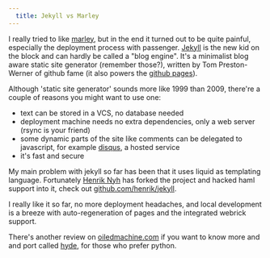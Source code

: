 ```yaml
---
  title: Jekyll vs Marley
---
```


I really tried to like [marley](/2009/03/setting-up-marley.html), but in the
end it turned out to be quite painful, especially the deployment process with
passenger. [Jekyll](http://github.com/mojombo/jekyll/) is the new kid on the
block and can hardly be called a "blog engine". It's a minimalist blog aware static site
generator (remember those?), written by Tom Preston-Werner of github fame (it
also powers the [github pages](http://github.com/blog/272-github-pages)).

Although 'static site generator' sounds more like 1999 than 2009, there're a couple
of reasons you might want to use one:

  * text can be stored in a VCS, no database needed
  * deployment machine needs no extra dependencies, only a web server (rsync is your friend)
  * some dynamic parts of the site like comments can be delegated to javascript, for
example [disqus](http://disqus.com), a hosted service
  * it's fast and secure

My main problem with jekyll so far has been that it uses liquid as templating
language. Fortunately [Henrik Nyh](http://henrik.nyh.se) has forked the project
and hacked haml support into it, check out [github.com/henrik/jekyll](http://github.com/henrik/jekyll).

I really like it so far, no more deployment headaches, and local development is
a breeze with auto-regeneration of pages and the integrated webrick support.

There's another review on
[oiledmachine.com](http://www.oiledmachine.com/posts/2008/12/27/overview-of-jekyll--a-static-site-generator-written-in-ruby.html)
if you want to know more and and port called [hyde](http://github.com/lakshmivyas/hyde/), for those who prefer python.
